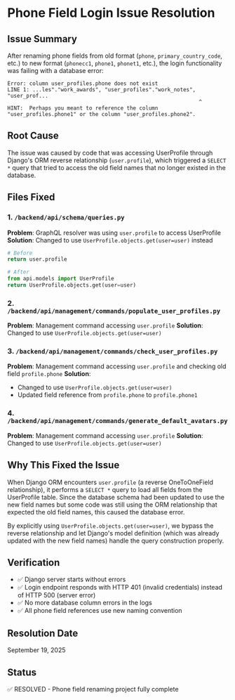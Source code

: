 # Phone Field Login Issue Resolution

## Issue Summary
After renaming phone fields from old format (`phone`, `primary_country_code`, etc.) to new format (`phonecc1`, `phone1`, `phonet1`, etc.), the login functionality was failing with a database error:

```
Error: column user_profiles.phone does not exist
LINE 1: ...les"."work_awards", "user_profiles"."work_notes", "user_prof...
                                                             ^
HINT:  Perhaps you meant to reference the column "user_profiles.phone1" or the column "user_profiles.phone2".
```

## Root Cause
The issue was caused by code that was accessing UserProfile through Django's ORM reverse relationship (`user.profile`), which triggered a `SELECT *` query that tried to access the old field names that no longer existed in the database.

## Files Fixed

### 1. `/backend/api/schema/queries.py`
**Problem**: GraphQL resolver was using `user.profile` to access UserProfile
**Solution**: Changed to use `UserProfile.objects.get(user=user)` instead

```python
# Before
return user.profile

# After
from api.models import UserProfile
return UserProfile.objects.get(user=user)
```

### 2. `/backend/api/management/commands/populate_user_profiles.py`
**Problem**: Management command accessing `user.profile`
**Solution**: Changed to use `UserProfile.objects.get(user=user)`

### 3. `/backend/api/management/commands/check_user_profiles.py`
**Problem**: Management command accessing `user.profile` and checking old field `profile.phone`
**Solution**:
- Changed to use `UserProfile.objects.get(user=user)`
- Updated field reference from `profile.phone` to `profile.phone1`

### 4. `/backend/api/management/commands/generate_default_avatars.py`
**Problem**: Management command accessing `user.profile`
**Solution**: Changed to use `UserProfile.objects.get(user=user)`

## Why This Fixed the Issue
When Django ORM encounters `user.profile` (a reverse OneToOneField relationship), it performs a `SELECT *` query to load all fields from the UserProfile table. Since the database schema had been updated to use the new field names but some code was still using the ORM relationship that expected the old field names, this caused the database error.

By explicitly using `UserProfile.objects.get(user=user)`, we bypass the reverse relationship and let Django's model definition (which was already updated with the new field names) handle the query construction properly.

## Verification
- ✅ Django server starts without errors
- ✅ Login endpoint responds with HTTP 401 (invalid credentials) instead of HTTP 500 (server error)
- ✅ No more database column errors in the logs
- ✅ All phone field references use new naming convention

## Resolution Date
September 19, 2025

## Status
✅ RESOLVED - Phone field renaming project fully complete
